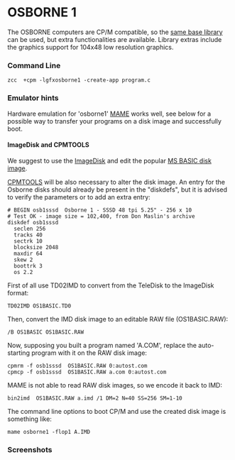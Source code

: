 #  OSBORNE 1

The OSBORNE computers are CP/M compatible, so the [same base library](Platform---CPM) can be used, but extra functionalities are available.
Library extras include the graphics support for 104x48 low resolution graphics.


### Command Line

    zcc  +cpm -lgfxosborne1 -create-app program.c


### Emulator hints

Hardware emulation for 'osborne1' [MAME](http://www.mamedev.org/) works well, see below for a possible way to transfer your programs on a disk image and successfully boot.


#### ImageDisk and CPMTOOLS

We suggest to use the [ImageDisk](http://www.classiccmp.org/dunfield/img/index.htm) and edit the popular [MS BASIC disk image](http://www.retroarchive.org/maslin/disks/osborne/os1basic.td0).

[CPMTOOLS](http://www.moria.de/~michael/cpmtools/) will be also necessary to alter the disk image.   An entry for the Osborne disks should already be present in the "diskdefs", but it is advised to verify the parameters or to add an extra entry:

    # BEGIN osb1sssd  Osborne 1 - SSSD 48 tpi 5.25" - 256 x 10
    # Test OK - image size = 102,400, from Don Maslin's archive
    diskdef osb1sssd
      seclen 256
      tracks 40
      sectrk 10
      blocksize 2048
      maxdir 64
      skew 2
      boottrk 3
      os 2.2


First of all use TD02IMD to convert from the TeleDisk to the ImageDisk format:

    TD02IMD OS1BASIC.TD0


Then, convert the IMD disk image to an editable RAW file (OS1BASIC.RAW):

    /B OS1BASIC OS1BASIC.RAW


Now, supposing you built a program named 'A.COM', replace the auto-starting program with it on the RAW disk image:

    cpmrm -f osb1sssd  OS1BASIC.RAW 0:autost.com
    cpmcp -f osb1sssd  OS1BASIC.RAW a.com 0:autost.com
    

MAME is not able to read RAW disk images, so we encode it back to IMD:

    bin2imd  OS1BASIC.RAW a.imd /1 DM=2 N=40 SS=256 SM=1-10


The command line options to boot CP/M and use the created disk image is something like:

    mame osborne1 -flop1 A.IMD


### Screenshots

